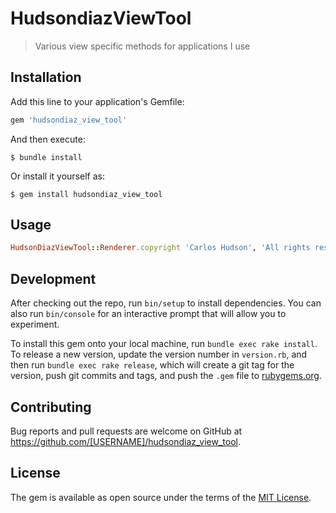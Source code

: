 # HudsondiazViewTool

> Various view specific methods for applications I use

## Installation

Add this line to your application's Gemfile:

```ruby
gem 'hudsondiaz_view_tool'
```

And then execute:

    $ bundle install

Or install it yourself as:

    $ gem install hudsondiaz_view_tool

## Usage

```ruby
HudsonDiazViewTool::Renderer.copyright 'Carlos Hudson', 'All rights reserved'
```

## Development

After checking out the repo, run `bin/setup` to install dependencies. You can also run `bin/console` for an interactive prompt that will allow you to experiment.

To install this gem onto your local machine, run `bundle exec rake install`. To release a new version, update the version number in `version.rb`, and then run `bundle exec rake release`, which will create a git tag for the version, push git commits and tags, and push the `.gem` file to [rubygems.org](https://rubygems.org).

## Contributing

Bug reports and pull requests are welcome on GitHub at https://github.com/[USERNAME]/hudsondiaz_view_tool.

## License

The gem is available as open source under the terms of the [MIT License](https://opensource.org/licenses/MIT).

